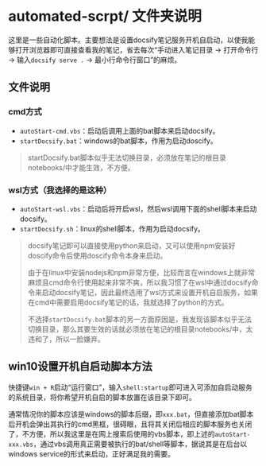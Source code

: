 # automated-scrpt/ 文件夹说明

这里是一些自动化脚本。主要想法是设置docsify笔记服务开机自启动，以使我能够打开浏览器即可直接查看我的笔记，省去每次“手动进入笔记目录 -> 打开命令行 -> 输入`docsify serve .` -> 最小行命令行窗口”的麻烦。

## 文件说明

### cmd方式

- `autoStart-cmd.vbs`：启动后调用上面的bat脚本来启动docsify。
- `startDocsify.bat`：windows的bat脚本，作用为启动doscify。

> startDocsify.bat脚本似乎无法切换目录，必须放在笔记的根目录notebooks/中才能生效，不方便。

### wsl方式（我选择的是这种）

- `autoStart-wsl.vbs`：启动后将开启wsl，然后wsl调用下面的shell脚本来启动docsify。
- `startDocsify.sh`：linux的shell脚本，作用为启动docsify。

> docsify笔记即可以直接使用python来启动，又可以使用npm安装好doscify命令后使用doscify命令本身来启动。
> 
> 由于在linux中安装nodejs和npm非常方便，比较而言在windows上就非常麻烦且cmd命令行使用起来非常不爽，所以我习惯了在wsl中通过docsify命令来启动docsify笔记，因此最终选用了wsl方式来设置开机自启服务，如果在cmd中需要启用docsify笔记的话，我就选择了python的方式。
> 
> 不选择`startDocsify.bat`脚本的另一方面原因是，我发现该脚本似乎无法切换目录，那么其要生效的话就必须放在笔记的根目录notebooks/中，太违和了，所以一脸嫌弃。

## win10设置开机自启动脚本方法

快捷键`win + R`启动“运行窗口”，输入`shell:startup`即可进入可添加自启动服务的系统目录，将你希望开机自启的脚本放置在该目录下即可。

通常情况你的脚本应该是windows的脚本后缀，即`xxx.bat`，但直接添加bat脚本后开机会弹出其执行的cmd黑框，很碍眼，且将其关闭后相应的脚本服务也关闭了，不方便，所以我这里是在网上搜索后使用的vbs脚本，即上述的`autoStart-xxx.vbs`，通过vbs调用真正需要被执行的bat/shell等脚本，据说其是在后台以windows service的形式来启动，正好满足我的需要。


